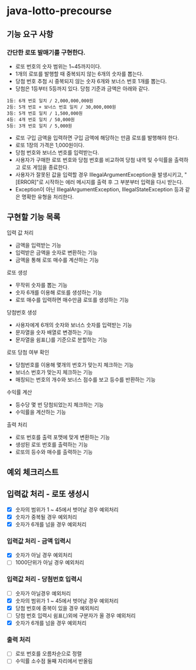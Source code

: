 # java-lotto-precourse

## 기능 요구 사항

### 간단한 로또 발매기를 구현한다.

- 로또 번호의 숫자 범위는 1~45까지이다.
- 1개의 로또를 발행할 때 중복되지 않는 6개의 숫자를 뽑는다.
- 당첨 번호 추첨 시 중복되지 않는 숫자 6개와 보너스 번호 1개를 뽑는다.
- 당첨은 1등부터 5등까지 있다. 당첨 기준과 금액은 아래와 같다.

```
1등: 6개 번호 일치 / 2,000,000,000원
2등: 5개 번호 + 보너스 번호 일치 / 30,000,000원
3등: 5개 번호 일치 / 1,500,000원
4등: 4개 번호 일치 / 50,000원
5등: 3개 번호 일치 / 5,000원
```

- 로또 구입 금액을 입력하면 구입 금액에 해당하는 만큼 로또를 발행해야 한다.
- 로또 1장의 가격은 1,000원이다.
- 당첨 번호와 보너스 번호를 입력받는다.
- 사용자가 구매한 로또 번호와 당첨 번호를 비교하여 당첨 내역 및 수익률을 출력하고 로또 게임을 종료한다.
- 사용자가 잘못된 값을 입력할 경우 IllegalArgumentException을 발생시키고, "[ERROR]"로 시작하는 에러 메시지를 출력 후 그 부분부터 입력을 다시 받는다.
- Exception이 아닌 IllegalArgumentException, IllegalStateException 등과 같은 명확한 유형을 처리한다.

## 구현할 기능 목록

입력 값 처리

- 금액을 입력받는 기능
- 입력받은 금액을 숫자로 변환하는 기능
- 금액을 통해 로또 매수를 계산하는 기능

로또 생성

- 무작위 숫자를 뽑는 기능
- 숫자 6개를 이용해 로또를 생성하는 기능
- 로또 매수를 입력하면 매수만큼 로또를 생성하는 기능

당첨번호 생성

- 사용자에게 6개의 숫자와 보너스 숫자를 입력받는 기능
- 문자열을 숫자 배열로 변경하는 기능
- 문자열을 쉼표(,)를 기준으로 분할하는 기능

로또 당첨 여부 확인

- 당첨번호를 이용해 몇개의 번호가 맞는지 체크하는 기능
- 보너스 번호가 맞는지 체크하는 기능
- 매칭되는 번호의 개수와 보너스 점수를 보고 등수를 반환하는 기능

수익률 계산

- 등수당 몇 번 당첨되었는지 체크하는 기능
- 수익률을 계산하는 기능

출력 처리

- 로또 번호를 출력 포맷에 맞게 변환하는 기능
- 생성된 로또 번호를 출력하는 기능
- 로또의 등수와 매수를 출력하는 기능

## 예외 체크리스트

## 입력값 처리 - 로또 생성시

- [x] 숫자의 범위가 1 ~ 45에서 벗어날 경우 예외처리
- [x] 숫자가 중복될 경우 예외처리
- [x] 숫자가 6개를 넘을 경우 예외처리

### 입력값 처리 - 금액 입력시

- [x] 숫자가 아닐 경우 예외처리
- [ ] 1000단위가 아닐 경우 예외처리

### 입력값 처리 - 당첨번호 입력시

- [ ] 숫자가 아닐경우 예외처리
- [x] 숫자의 범위가 1 ~ 45에서 벗어날 경우 예외처리
- [x] 당첨 번호에 중복이 있을 경우 예외처리
- [ ] 당첨 번호 입력시 쉼표(,)외에 구분자가 올 경우 예외처리
- [x] 숫자가 6개를 넘을 경우 예외처리

### 출력 처리

- [ ] 로또 번호를 오름차순으로 정렬
- [ ] 수익률 소수점 둘째 자리에서 반올림
